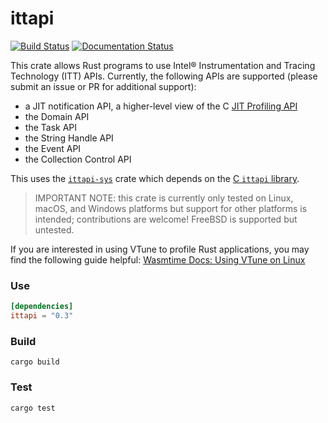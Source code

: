 # ittapi

[![Build Status](https://github.com/intel/ittapi/workflows/CI/badge.svg)][ci]
[![Documentation Status](https://docs.rs/ittapi/badge.svg)][docs]

This crate allows Rust programs to use Intel&reg; Instrumentation and Tracing Technology (ITT) APIs.
Currently, the following APIs are supported (please submit an issue or PR for additional support):
 - a JIT notification API, a higher-level view of the C [JIT Profiling API]
 - the Domain API
 - the Task API
 - the String Handle API
 - the Event API
 - the Collection Control API

This uses the [`ittapi-sys`] crate which depends on the [C `ittapi` library].

[ci]: https://github.com/intel/ittapi/actions/workflows/main.yml
[docs]: https://docs.rs/ittapi
[JIT Profiling API]: https://www.intel.com/content/www/us/en/develop/documentation/vtune-help/top/api-support/jit-profiling-api.html
[`ittapi-sys`]: https://github.com/intel/ittapi/tree/master/rust/ittapi-sys
[C `ittapi` library]: https://github.com/intel/ittapi

> IMPORTANT NOTE: this crate is currently only tested on Linux, macOS, and Windows platforms but
> support for other platforms is intended; contributions are welcome! FreeBSD is supported but
> untested.

If you are interested in using VTune to profile Rust applications, you may find the following guide
helpful: [Wasmtime Docs: Using VTune on
Linux](https://docs.wasmtime.dev/examples-profiling-vtune.html)


### Use

```toml
[dependencies]
ittapi = "0.3"
```

### Build

```
cargo build
```

### Test

```sh
cargo test
```
